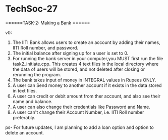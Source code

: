 # TechSoc-27

======TASK-2: Making a Bank ======

v0:
1. The IITI Bank allows users to create an account by adding their names, IITI Roll number, and password.
2. The initial balance after signing up for a user is set to 0.
3. For running the bank server in your computer,you MUST first run the file task2_initiate.cpp. This creates 4 text files in the local directory where the data of users will be stored, and not deleted after closing or rerunning the program.
4. The bank takes input of money in INTEGRAL values in Rupees ONLY.
5. A user can Send money to another account if it exists in the data stored in text files.
6. A user can credit or debit amount from ther account, and also see their name and balance.
7. A user can also change their credentials like Password and Name.
8. A user can't change their Account Number, i.e. IITI Roll number preferably.

ps- For future updates, I am planning to add a loan option and option to delete an account.
